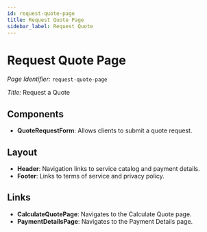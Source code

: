 ```yaml
---
id: request-quote-page
title: Request Quote Page
sidebar_label: Request Quote
---
```


# Request Quote Page

*Page Identifier:* `request-quote-page`

*Title:* Request a Quote

## Components
- **QuoteRequestForm**: Allows clients to submit a quote request.

## Layout
- **Header**: Navigation links to service catalog and payment details.
- **Footer**: Links to terms of service and privacy policy.

## Links
- **CalculateQuotePage**: Navigates to the Calculate Quote page.
- **PaymentDetailsPage**: Navigates to the Payment Details page.
